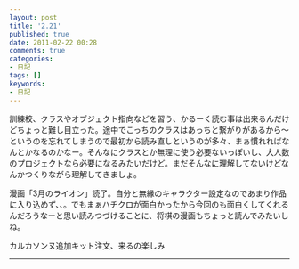 ```yaml
---
layout: post
title: '2.21'
published: true
date: 2011-02-22 00:28
comments: true
categories:
- 日記
tags: []
keywords:
- 日記
---
```

訓練校、クラスやオブジェクト指向などを習う、かるーく読む事は出来るんだけどちょっと難し目立った。途中でこっちのクラスはあっちと繋がりがあるから～というのを忘れてしまうので最初から読み直しというのが多々、まぁ慣れればなんとかなるのかなー。そんなにクラスとか無理に使う必要ないっぽいし、大人数のプロジェクトなら必要になるみたいだけど。まだそんなに理解してないけどなんかつくりながら理解してきましょ。

漫画「3月のライオン」読了。自分と無縁のキャラクター設定なのであまり作品に入り込めず、、。でもまぁハチクロが面白かったから今回のも面白くしてくれるんだろうなーと思い読みつづけることに、将棋の漫画もちょっと読んでみたいしね。

カルカソンヌ追加キット注文、来るの楽しみ

---

